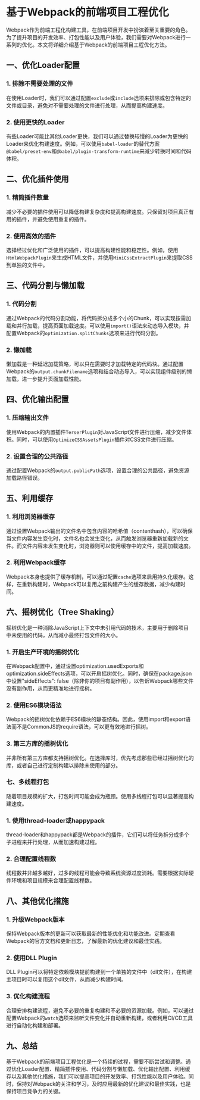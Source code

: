 # 基于Webpack的前端项目工程优化

Webpack作为前端工程化构建工具，在前端项目开发中扮演着至关重要的角色。为了提升项目的开发效率、打包性能以及用户体验，我们需要对Webpack进行一系列的优化。本文将详细介绍基于Webpack的前端项目工程优化方法。

## 一、优化Loader配置

### 1. 排除不需要处理的文件

在使用Loader时，我们可以通过配置`exclude`或`include`选项来排除或包含特定的文件或目录，避免对不需要处理的文件进行处理，从而提高构建速度。

### 2. 使用更快的Loader

有些Loader可能比其他Loader更快，我们可以通过替换较慢的Loader为更快的Loader来优化构建速度。例如，可以使用`babel-loader`的替代方案`@babel/preset-env`和`@babel/plugin-transform-runtime`来减少转换时间和代码体积。

## 二、优化插件使用

### 1. 精简插件数量

减少不必要的插件使用可以降低构建复杂度和提高构建速度。只保留对项目真正有用的插件，并避免使用重复的插件。

### 2. 使用高效的插件

选择经过优化和广泛使用的插件，可以提高构建性能和稳定性。例如，使用`HtmlWebpackPlugin`来生成HTML文件，并使用`MiniCssExtractPlugin`来提取CSS到单独的文件中。

## 三、代码分割与懒加载

### 1. 代码分割

通过Webpack的代码分割功能，将代码拆分成多个小的Chunk，可以实现按需加载和并行加载，提高页面加载速度。可以使用`import()`语法来动态导入模块，并配置Webpack的`optimization.splitChunks`选项来进行代码分割。

### 2. 懒加载

懒加载是一种延迟加载策略，可以只在需要时才加载特定的代码块。通过配置Webpack的`output.chunkFilename`选项和结合动态导入，可以实现组件级别的懒加载，进一步提升页面加载性能。

## 四、优化输出配置

### 1. 压缩输出文件

使用Webpack的内置插件`TerserPlugin`对JavaScript文件进行压缩，减少文件体积。同时，可以使用`OptimizeCSSAssetsPlugin`插件对CSS文件进行压缩。

### 2. 设置合理的公共路径

通过配置Webpack的`output.publicPath`选项，设置合理的公共路径，避免资源加载路径错误。

## 五、利用缓存

### 1. 利用浏览器缓存

通过设置Webpack输出的文件名中包含内容的哈希值（contenthash），可以确保当文件内容发生变化时，文件名也会发生变化，从而触发浏览器重新加载新的文件。而文件内容未发生变化时，浏览器则可以使用缓存中的文件，提高加载速度。

### 2. 利用Webpack缓存

Webpack本身也提供了缓存机制，可以通过配置`cache`选项来启用持久化缓存。这样，在重新构建时，Webpack可以复用之前构建产生的缓存数据，减少构建时间。
## 六、摇树优化（Tree Shaking）
摇树优化是一种消除JavaScript上下文中未引用代码的技术，主要用于删除项目中未使用的代码，从而减小最终打包文件的大小。

### 1. 开启生产环境的摇树优化
在Webpack配置中，通过设置optimization.usedExports和optimization.sideEffects选项，可以开启摇树优化。同时，确保在package.json中设置"sideEffects": false（除非你的项目有副作用），以告诉Webpack哪些文件没有副作用，从而更精准地进行摇树。

### 2. 使用ES6模块语法
Webpack的摇树优化依赖于ES6模块的静态结构。因此，使用import和export语法而不是CommonJS的require语法，可以更有效地进行摇树。

### 3. 第三方库的摇树优化
并非所有第三方库都支持摇树优化。在选择库时，优先考虑那些已经过摇树优化的库，或者自己进行定制构建以排除未使用的部分。

### 七、多线程打包
随着项目规模的扩大，打包时间可能会成为瓶颈。使用多线程打包可以显著提高构建速度。

### 1. 使用thread-loader或happypack
thread-loader和happypack都是Webpack的插件，它们可以将任务拆分成多个子进程来并行处理，从而加速构建过程。

### 2. 合理配置线程数
线程数并非越多越好，过多的线程可能会导致系统资源过度消耗。需要根据实际硬件环境和项目规模来合理配置线程数。
## 八、其他优化措施

### 1. 升级Webpack版本

保持Webpack版本的更新可以获取最新的性能优化和功能改进。定期查看Webpack的官方文档和更新日志，了解最新的优化建议和最佳实践。

### 2. 使用DLL Plugin

DLL Plugin可以将特定依赖模块提前构建到一个单独的文件中（dll文件），在构建主项目时可以复用这个dll文件，从而减少构建时间。

### 3. 优化构建流程

合理安排构建流程，避免不必要的重复构建和不必要的资源加载。例如，可以通过配置Webpack的`watch`选项来监听文件变化并自动重新构建，或者利用CI/CD工具进行自动化构建和部署。

## 九、总结

基于Webpack的前端项目工程优化是一个持续的过程，需要不断尝试和调整。通过优化Loader配置、精简插件使用、代码分割与懒加载、优化输出配置、利用缓存以及其他优化措施，我们可以提高项目的开发效率、打包性能以及用户体验。同时，保持对Webpack的关注和学习，及时应用最新的优化建议和最佳实践，也是保持项目竞争力的关键。




